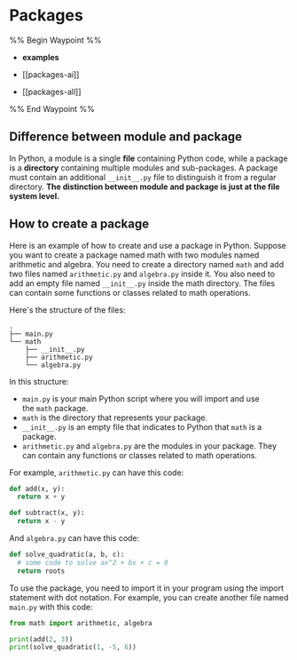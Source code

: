 # Packages

%% Begin Waypoint %%

- **examples**

- [[packages-ai]]
- [[packages-all]]

%% End Waypoint %%

## Difference between module and package

In Python, a module is a single **file** containing Python code, while a package is a **directory** containing multiple modules and sub-packages. A package must contain an additional `__init__.py` file to distinguish it from a regular directory. **The distinction between module and package is just at the file system level.**

## How to create a package

Here is an example of how to create and use a package in Python. Suppose you want to create a package named math with two modules named arithmetic and algebra. You need to create a directory named `math` and add two files named `arithmetic.py` and `algebra.py` inside it. You also need to add an empty file named `__init__.py` inside the math directory. The files can contain some functions or classes related to math operations.

Here's the structure of the files:

``` text=
.
├── main.py
└── math
    ├── __init__.py
    ├── arithmetic.py
    └── algebra.py
```

In this structure:

- `main.py` is your main Python script where you will import and use the `math` package.
- `math` is the directory that represents your package.
- `__init__.py` is an empty file that indicates to Python that `math` is a package.
- `arithmetic.py` and `algebra.py` are the modules in your package. They can contain any functions or classes related to math operations.

For example, `arithmetic.py` can have this code:

```python
def add(x, y):
  return x + y

def subtract(x, y):
  return x - y
```

And `algebra.py` can have this code:

```python
def solve_quadratic(a, b, c):
  # some code to solve ax^2 + bx + c = 0
  return roots
```

To use the package, you need to import it in your program using the import statement with dot notation. For example, you can create another file named `main.py` with this code:

```python
from math import arithmetic, algebra

print(add(2, 3))
print(solve_quadratic(1, -5, 6))
```
